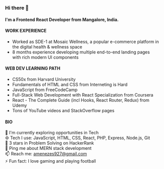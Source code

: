 ### Hi there 👋


#### I'm a Frontend React Developer from Mangalore, India.

#### WORK EXPERIENCE
- Worked as SDE-1 at Mosaic Wellness, a popular e-commerce platform in the digital health & wellness space
- 8 months experience developing multiple end-to-end landing pages with rich modern UI components

#### WEB DEV LEARNING PATH

- CS50x from Harvard University
- Fundamentals of HTML and CSS from Interneting is Hard
- JavaScript from FreeCodeCamp
- Full-Stack Web Development with React Specialization from Coursera
- React - The Complete Guide (incl Hooks, React Router, Redux) from Udemy
- Tons of YouTube videos and StackOverflow pages 

#### BIO

 🏢 I'm currently exploring opportunities in Tech\
 ⚙️ Tech I use: JavaScript, HTML, CSS, React, PHP, Express, Node.js, Git\
 🌟 3 stars in Problem Solving on HackerRank\
 💬 Ping me about MERN stack development\
 📫 Reach me: amenezes927@gmail.com\
 ⚡️ Fun fact: I love gaming and playing football





